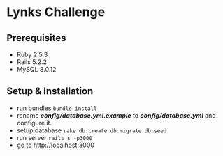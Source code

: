 # Lynks Challenge

## Prerequisites
- Ruby  2.5.3
- Rails 5.2.2
- MySQL 8.0.12

## Setup & Installation
- run bundles `bundle install`
- rename _**config/database.yml.example**_ to _**config/database.yml**_ and configure it.
- setup database `rake db:create db:migrate db:seed`
- run server `rails s -p3000`
- go to http://localhost:3000
